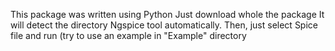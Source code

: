 This package was written using Python
Just download whole the package
It will detect the directory Ngspice tool automatically.
Then, just select Spice file and run (try to use an example in "Example" directory

